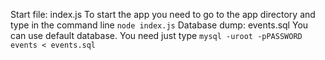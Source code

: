 Start file: index.js
To start the app you need to go to the app directory and type in the command line `node index.js`
Database dump: events.sql
You can use default database. You need just type `mysql -uroot -pPASSWORD events < events.sql`
